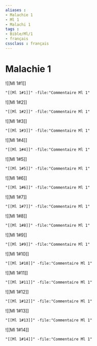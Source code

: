 ```yaml
---
aliases : 
- Malachie 1
- Ml 1
- Malachi 1
tags : 
- Bible/Ml/1
- français
cssclass : français
---
```


# Malachie 1

![[Ml 1#1]]

```query
"[[Ml 1#1]]" -file:"Commentaire Ml 1"
```

![[Ml 1#2]]

```query
"[[Ml 1#2]]" -file:"Commentaire Ml 1"
```

![[Ml 1#3]]

```query
"[[Ml 1#3]]" -file:"Commentaire Ml 1"
```

![[Ml 1#4]]

```query
"[[Ml 1#4]]" -file:"Commentaire Ml 1"
```

![[Ml 1#5]]

```query
"[[Ml 1#5]]" -file:"Commentaire Ml 1"
```

![[Ml 1#6]]

```query
"[[Ml 1#6]]" -file:"Commentaire Ml 1"
```

![[Ml 1#7]]

```query
"[[Ml 1#7]]" -file:"Commentaire Ml 1"
```

![[Ml 1#8]]

```query
"[[Ml 1#8]]" -file:"Commentaire Ml 1"
```

![[Ml 1#9]]

```query
"[[Ml 1#9]]" -file:"Commentaire Ml 1"
```

![[Ml 1#10]]

```query
"[[Ml 1#10]]" -file:"Commentaire Ml 1"
```

![[Ml 1#11]]

```query
"[[Ml 1#11]]" -file:"Commentaire Ml 1"
```

![[Ml 1#12]]

```query
"[[Ml 1#12]]" -file:"Commentaire Ml 1"
```

![[Ml 1#13]]

```query
"[[Ml 1#13]]" -file:"Commentaire Ml 1"
```

![[Ml 1#14]]

```query
"[[Ml 1#14]]" -file:"Commentaire Ml 1"
```

